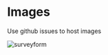 # Images
Use github issues to host images

![surveyform](https://user-images.githubusercontent.com/45731476/50799016-b4fa8c00-12da-11e9-973f-4d060e6d76ae.png)
